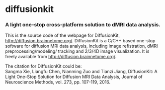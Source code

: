 # diffusionkit
### A light one-stop cross-platform solution to dMRI data analysis. ###

This is the source code of the webpage for DiffusionKit, http://diffusion.brainnetome.org/.
DiffusionKit is a C/C++ based one-stop software for diffusion MRI data analysis,
including image refistration, dMRI preprocessing/modeling/ tracking and 2/3/4D image
visualization. It is freely available from http://diffusion.brainnetome.org/.

The citation for DiffusionKit could be: <br>
Sangma Xie, Liangfu Chen, Nianming Zuo and Tianzi Jiang, DiffusionKit: A Light One-Stop Solution for Diffusion MRI Data Analysis, Journal of Neuroscience Methods, vol. 273, pp. 107-119, 2016.
